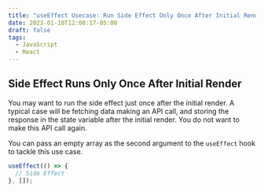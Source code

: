 ```yaml
---
title: "useEffect Usecase: Run Side Effect Only Once After Initial Render"
date: 2023-01-10T12:08:17-05:00
draft: false
tags:
  - JavaScript
  - React
---
```


## Side Effect Runs Only Once After Initial Render

You may want to run the side effect just once after the initial render. A typical case will be fetching data making an API call, and storing the response in the state variable after the initial render. You do not want to make this API call again.

You can pass an empty array as the second argument to the `useEffect` hook to tackle this use case.

```jsx
useEffect(() => {
  // Side Effect
}, []);
```
